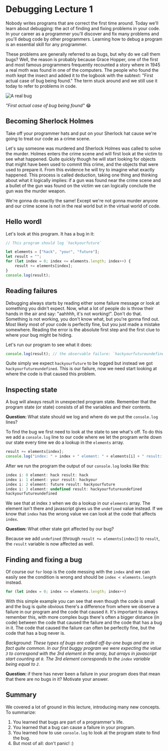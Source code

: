 # Debugging Lecture 1

Nobody writes programs that are correct the first time around. Today we'll learn
about debugging: the act of finding and fixing problems in your code. In your
career as a programmer you'll discover and fix many problems and you'll debug
code by other programmers. Learning how to debug a program is an essential skill
for any programmer.

These problems are generally referred to as bugs, but why do we call them bugs?
Well, the reason is probably because Grace Hopper, one of
the first and most famous programmers frequently recounted a story where in 1945 a real moth was
found in one of the computers. The people who found the moth kept the insect and
added it to the logbook with the subtext: "First actual case of bug being
found." The term stuck around and we still use it today to refer to problems in
code.

![A real bug](./images/first-bug.jpg)

*"First actual case of bug being found"* :joy:

## Becoming Sherlock Holmes

Take off your programmer hats and put on your Sherlock hat cause we're going to
treat our code as a crime scene.

Let's say someone was murdered and Sherlock Holmes was called to solve the
murder. Holmes enters the crime scene and will first look at the victim to see
what happened. Quite quickly though he will start looking for objects that might
have been used to commit this crime, and the objects that were used to prepare
it. From this evidence he will try to imagine what exactly happened. This
process is called deduction, taking one thing and thinking about what it
logically implies: if a gun was found near the crime scene and a bullet of the
gun was found on the victim we can logically conclude the gun was the murder
weapon.

We're gonna do exactly the same! Except we're not gonna murder anyone and our
crime scene is not in the real world but in the virtual world of code.

## Hello wordl

Let's look at this program. It has a bug in it:

```js
// This program should log `hackyourfuture`

let elements = ["hack", "your", "future"];
let result = "";
for (let index = 0; index <= elements.length; index++) {
    result += elements[index];
}
console.log(result);
```

## Reading failures

Debugging always starts by reading either some failure message or look at
something you didn't expect. Now, what a lot of people do is throw their hands
in the air and say: "aahhhh, it's not working!". Don't do that. Something is not
working, you don't know what, but you're gonna find out. Most likely most of
your code is perfectly fine, but you just made a mistake somewhere. Reading the
error is the absolute first step and the first clue to where your bug might
be hiding.

Let's run our program to see what it does:

```js
console.log(result); // the observable failure: `hackyourfutureundefined`
```

Quite simply we expect `hackyourfuture` to be logged but instead we got
`hackyourfutureundefined`. This is our failure, now we need start looking
at where the code is that caused this problem.

## Inspecting state

A bug will always result in unexpected program state. Remember that the program
state (or state) consists of all the variables and their contents. 

**Question:** What state should we log and where do we put the `console.log` lines?

To find the bug we first need to look at the state to see what's off. To do this
we add a `console.log` line to our code where we let the program write down our
state every time we do a lookup in the `elements` array.

```js
result += elements[index];
console.log("index: " + index + " element: " + elements[i] + " result: " + result);
```

After we run the program the output of our `console.log` looks like this:

```js
index i: 0 element: hack result: hack
index i: 1 element: your result: hackyour
index i: 2 element: future result: hackyourfuture
index i: 3 element: undefined result: hackyourfutureundefined
hackyourfutureundefined
```

We see that at index `3` when we do a lookup in our `elements` array. The
element isn't there and javascript gives us the `undefined` value instead. 
If we know that `index` has the wrong value we can look at the code that 
affects `index`.

**Question:** What other state got affected by our bug?

Because we add `undefined` (through `result += elements[index]`) to `result`,
the `result` variable is now affected as well.

## Finding and fixing a bug

Of course our `for` loop is the code messing with the `index` and we can easily
see the condition is wrong and should be `index < elements.length` instead.

```js
for (let index = 0; index <= elements.length; index++)
```

With this simple example you can see that even though the code is small and the
bug is quite obvious there's a difference from where we observe a failure in our
program and the code that caused it. It's important to always remember this,
with more complex bugs there's often a bigger distance (in code) between the
code that caused the failure and the code that has a bug in it. The code that
caused the failure can often be perfectly fine, but the code that has a bug
never is.

*Background: These types of bugs are called off-by-one bugs and are in fact
quite common. In our first buggy program we were expecting the value `3` to
correspond with the 3rd element in the array, but arrays in javascript start
counting at `0`. The 3rd element corresponds to the `index` variable being equal
to `2`.*

**Question:** if there has never been a failure in your program does that mean
that there are no bugs in it? Motivate your answer.

## Summary

We covered a lot of ground in this lecture, introducing many new concepts. To
summarize:

1. You learned that bugs are part of a programmer's life.
2. You learned that a bug can cause a failure in your program.
3. You learned how to use `console.log` to look at the program state to find the bug.
4. But most of all: don't panic! :)
